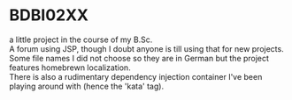 # BDBI02XX

a little project in the course of my B.Sc.  
A forum using JSP, though I doubt anyone is till using that for new projects.  
Some file names I did not choose so they are in German but the project features homebrewn localization.  
There is also a rudimentary dependency injection container I've been playing around with (hence the 'kata' tag).  

